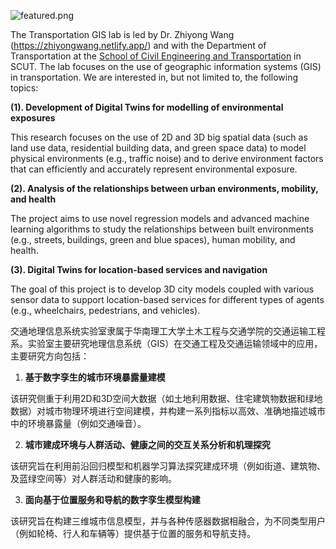 

![featured.png](/home_images/logo1.jpg)

The Transportation GIS lab is led by Dr. Zhiyong Wang (https://zhiyongwang.netlify.app/) and with the Department of Transportation at the [School of Civil Engineering and Transportation](http://www2.scut.edu.cn/jtxy_en/) in SCUT. The lab focuses on the use of geographic information systems (GIS) in transportation. We are interested in, but not limited to, the following topics:

**(1). Development of Digital Twins for modelling of environmental exposures** 

This research focuses on the use of 2D and 3D big spatial data (such as land use data, residential building data, and green space data) to model physical environments (e.g., traffic noise) and to derive environment factors that can efficiently and accurately represent environmental exposure. 



 **(2). Analysis of the relationships between urban environments, mobility, and health**
 
 The project aims to use novel regression models and advanced machine learning algorithms to study the relationships between built environments (e.g., streets, buildings, green and blue spaces), human mobility, and health.



 **(3). Digital Twins for location-based services and navigation**

 The goal of this project is to develop 3D city models coupled with various sensor data to support location-based services for different types of agents (e.g., wheelchairs, pedestrians, and vehicles).

交通地理信息系统实验室隶属于华南理工大学土木工程与交通学院的交通运输工程系。实验室主要研究地理信息系统（GIS）在交通工程及交通运输领域中的应用，主要研究方向包括：

1. **基于数字孪生的城市环境暴露量建模**

该研究侧重于利用2D和3D空间大数据（如土地利用数据、住宅建筑物数据和绿地数据）对城市物理环境进行空间建模，并构建一系列指标以高效、准确地描述城市中的环境暴露量（例如交通噪音）。

2. **城市建成环境与人群活动、健康之间的交互关系分析和机理探究**

该研究旨在利用前沿回归模型和机器学习算法探究建成环境（例如街道、建筑物、及蓝绿空间等）对人群活动和健康的影响。

3. **面向基于位置服务和导航的数字孪生模型构建**

该研究旨在构建三维城市信息模型，并与各种传感器数据相融合，为不同类型用户（例如轮椅、行人和车辆等）提供基于位置的服务和导航支持。